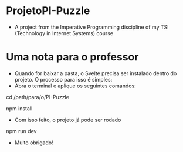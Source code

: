 # ProjetoPI-Puzzle
- A project from the Imperative Programming discipline of my TSI (Technology in Internet Systems) course

# Uma nota para o professor
- Quando for baixar a pasta, o Svelte precisa ser instalado dentro do projeto. O processo para isso é simples:
- Abra o terminal e aplique os seguintes comandos:

cd /path/para/o/PI-Puzzle

npm install

- Com isso feito, o projeto já pode ser rodado

npm run dev

- Muito obrigado!
